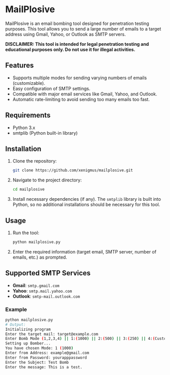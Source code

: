 # MailPlosive

MailPlosive is an email bombing tool designed for penetration testing purposes. This tool allows you to send a large number of emails to a target address using Gmail, Yahoo, or Outlook as SMTP servers.

**DISCLAIMER: This tool is intended for legal penetration testing and educational purposes only. Do not use it for illegal activities.**

## Features

- Supports multiple modes for sending varying numbers of emails (customizable).
- Easy configuration of SMTP settings.
- Compatible with major email services like Gmail, Yahoo, and Outlook.
- Automatic rate-limiting to avoid sending too many emails too fast.

## Requirements

- Python 3.x
- smtplib (Python built-in library)

## Installation

1. Clone the repository:

    ```bash
    git clone https://github.com/xenigmus/mailplosive.git
    ```

2. Navigate to the project directory:

    ```bash
    cd mailplosive
    ```

3. Install necessary dependencies (if any). The `smtplib` library is built into Python, so no additional installations should be necessary for this tool.

## Usage

1. Run the tool:

    ```bash
    python mailplosive.py
    ```

2. Enter the required information (target email, SMTP server, number of emails, etc.) as prompted.

## Supported SMTP Services

- **Gmail**: `smtp.gmail.com`
- **Yahoo**: `smtp.mail.yahoo.com`
- **Outlook**: `smtp-mail.outlook.com`

### Example

```bash
python mailplosive.py
# Output:
Initializing program
Enter the target mail: target@example.com
Enter Bomb Mode (1,2,3,4) || 1:(1000) || 2:(500) || 3:(250) || 4:(Custom): 1
Setting up Bomber...
You have chosen Mode: 1 (1000)
Enter from Address: example@gmail.com
Enter from Password: yourapppassword
Enter the Subject: Test Bomb
Enter the message: This is a test.
